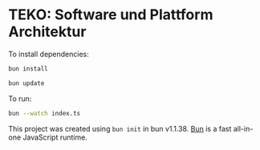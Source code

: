# TEKO: Software und Plattform Architektur

To install dependencies:

```bash
bun install

bun update
```

To run:

```bash
bun --watch index.ts
```

This project was created using `bun init` in bun v1.1.38. [Bun](https://bun.sh) is a fast all-in-one JavaScript runtime.
